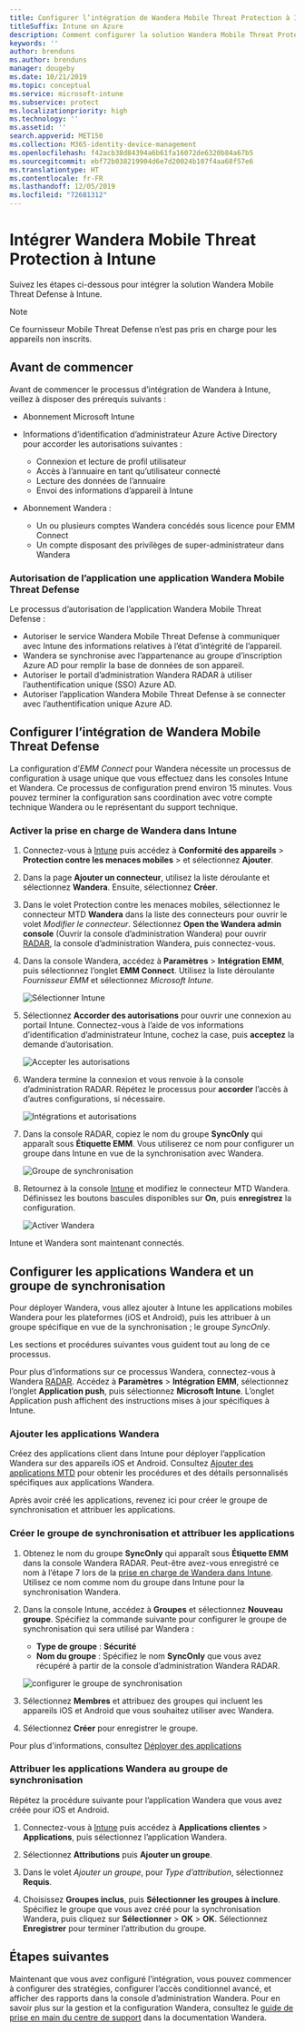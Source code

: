 ```yaml
---
title: Configurer l’intégration de Wandera Mobile Threat Protection à Intune
titleSuffix: Intune on Azure
description: Comment configurer la solution Wandera Mobile Threat Protection à Microsoft Intune pour contrôler l’accès des appareils mobiles aux ressources de votre entreprise.
keywords: ''
author: brenduns
ms.author: brenduns
manager: dougeby
ms.date: 10/21/2019
ms.topic: conceptual
ms.service: microsoft-intune
ms.subservice: protect
ms.localizationpriority: high
ms.technology: ''
ms.assetid: ''
search.appverid: MET150
ms.collection: M365-identity-device-management
ms.openlocfilehash: f42acb38d84394a6b61fa16072de6320b84a67b5
ms.sourcegitcommit: ebf72b038219904d6e7d20024b107f4aa68f57e6
ms.translationtype: HT
ms.contentlocale: fr-FR
ms.lasthandoff: 12/05/2019
ms.locfileid: "72681312"
---
```

# <a name="integrate-wandera-mobile-threat-protection-with-intune"></a>Intégrer Wandera Mobile Threat Protection à Intune  

Suivez les étapes ci-dessous pour intégrer la solution Wandera Mobile Threat Defense à Intune.  

> [!NOTE]
> Ce fournisseur Mobile Threat Defense n’est pas pris en charge pour les appareils non inscrits.

## <a name="before-you-begin"></a>Avant de commencer  

Avant de commencer le processus d’intégration de Wandera à Intune, veillez à disposer des prérequis suivants :
- Abonnement Microsoft Intune  
- Informations d’identification d’administrateur Azure Active Directory pour accorder les autorisations suivantes :  
  - Connexion et lecture de profil utilisateur  
  - Accès à l’annuaire en tant qu’utilisateur connecté  
  - Lecture des données de l’annuaire  
  - Envoi des informations d’appareil à Intune  

- Abonnement Wandera :
  - Un ou plusieurs comptes Wandera concédés sous licence pour EMM Connect  
  - Un compte disposant des privilèges de super-administrateur dans Wandera  
 
### <a name="wandera-mobile-threat-defense-app-authorization"></a>Autorisation de l’application une application Wandera Mobile Threat Defense  

Le processus d’autorisation de l’application Wandera Mobile Threat Defense :  
- Autoriser le service Wandera Mobile Threat Defense à communiquer avec Intune des informations relatives à l’état d’intégrité de l’appareil.  
- Wandera se synchronise avec l’appartenance au groupe d’inscription Azure AD pour remplir la base de données de son appareil.  
- Autoriser le portail d’administration Wandera RADAR à utiliser l’authentification unique (SSO) Azure AD.  
- Autoriser l’application Wandera Mobile Threat Defense à se connecter avec l’authentification unique Azure AD.  


## <a name="set-up-wandera-mobile-threat-defense-integration"></a>Configurer l’intégration de Wandera Mobile Threat Defense  
La configuration d’*EMM Connect* pour Wandera nécessite un processus de configuration à usage unique que vous effectuez dans les consoles Intune et Wandera. Ce processus de configuration prend environ 15 minutes. Vous pouvez terminer la configuration sans coordination avec votre compte technique Wandera ou le représentant du support technique.  

### <a name="enable-support-for-wandera-in-intune"></a>Activer la prise en charge de Wandera dans Intune
1. Connectez-vous à [Intune](https://go.microsoft.com/fwlink/?linkid=2090973) puis accédez à **Conformité des appareils** > **Protection contre les menaces mobiles** > et sélectionnez **Ajouter**.

2. Dans la page **Ajouter un connecteur**, utilisez la liste déroulante et sélectionnez **Wandera**. Ensuite, sélectionnez **Créer**.  

3. Dans le volet Protection contre les menaces mobiles, sélectionnez le connecteur MTD **Wandera** dans la liste des connecteurs pour ouvrir le volet *Modifier le connecteur*. Sélectionnez **Open the Wandera admin console** (Ouvrir la console d’administration Wandera) pour ouvrir [RADAR](https://radar.wandera.com/login), la console d’administration Wandera, puis connectez-vous. 

4. Dans la console Wandera, accédez à **Paramètres** > **Intégration EMM**, puis sélectionnez l’onglet **EMM Connect**. Utilisez la liste déroulante *Fournisseur EMM* et sélectionnez *Microsoft Intune*.

   ![Sélectionner Intune](./media/wandera-mtd-connector-integration/set-up-intune-in-radar.png)

5. Sélectionnez **Accorder des autorisations** pour ouvrir une connexion au portail Intune. Connectez-vous à l’aide de vos informations d’identification d’administrateur Intune, cochez la case, puis **acceptez** la demande d’autorisation.  

   ![Accepter les autorisations](./media/wandera-mtd-connector-integration/permissions.png) 

6. Wandera termine la connexion et vous renvoie à la console d’administration RADAR. Répétez le processus pour **accorder** l’accès à d’autres configurations, si nécessaire.  

   ![Intégrations et autorisations](./media/wandera-mtd-connector-integration/integrations-and-permissions.png) 

7. Dans la console RADAR, copiez le nom du groupe **SyncOnly** qui apparaît sous **Étiquette EMM**. Vous utiliserez ce nom pour configurer un groupe dans Intune en vue de la synchronisation avec Wandera.

   ![Groupe de synchronisation](./media/wandera-mtd-connector-integration/sync-group-name.png) 

8. Retournez à la console [Intune](https://go.microsoft.com/fwlink/?linkid=2090973) et modifiez le connecteur MTD Wandera. Définissez les boutons bascules disponibles sur **On**, puis **enregistrez** la configuration.  

   ![Activer Wandera](./media/wandera-mtd-connector-integration/enable-wandera.png) 

Intune et Wandera sont maintenant connectés.  

## <a name="configure-the-wandera-applications-and-synchronization-group"></a>Configurer les applications Wandera et un groupe de synchronisation  
Pour déployer Wandera, vous allez ajouter à Intune les applications mobiles Wandera pour les plateformes (iOS et Android), puis les attribuer à un groupe spécifique en vue de la synchronisation ; le groupe *SyncOnly*. 

Les sections et procédures suivantes vous guident tout au long de ce processus.

Pour plus d’informations sur ce processus Wandera, connectez-vous à Wandera [RADAR](https://radar.wandera.com/login). Accédez à **Paramètres** > **Intégration EMM**, sélectionnez l’onglet **Application push**, puis sélectionnez **Microsoft Intune**. L’onglet Application push affichent des instructions mises à jour spécifiques à Intune.  

### <a name="add-the-wandera-apps"></a>Ajouter les applications Wandera  
Créez des applications client dans Intune pour déployer l’application Wandera sur des appareils iOS et Android. Consultez [Ajouter des applications MTD](mtd-apps-ios-app-configuration-policy-add-assign.md) pour obtenir les procédures et des détails personnalisés spécifiques aux applications Wandera.  

Après avoir créé les applications, revenez ici pour créer le groupe de synchronisation et attribuer les applications.  


### <a name="create-the-synchronization-group-and-assign-the-apps"></a>Créer le groupe de synchronisation et attribuer les applications

1. Obtenez le nom du groupe **SyncOnly** qui apparaît sous **Étiquette EMM** dans la console Wandera RADAR. Peut-être avez-vous enregistré ce nom à l’étape 7 lors de la [prise en charge de Wandera dans Intune](#enable-support-for-wandera-in-intune). Utilisez ce nom comme nom du groupe dans Intune pour la synchronisation Wandera.  

2. Dans la console Intune, accédez à **Groupes** et sélectionnez **Nouveau groupe**. Spécifiez la commande suivante pour configurer le groupe de synchronisation qui sera utilisé par Wandera :
   - **Type de groupe** : **Sécurité**
   - **Nom du groupe** : Spécifiez le nom **SyncOnly** que vous avez récupéré à partir de la console d’administration Wandera RADAR.

   ![configurer le groupe de synchronisation](./media/wandera-mtd-connector-integration/configure-sync-group.png)

3. Sélectionnez **Membres** et attribuez des groupes qui incluent les appareils iOS et Android que vous souhaitez utiliser avec Wandera.

4. Sélectionnez **Créer** pour enregistrer le groupe.

Pour plus d'informations, consultez [Déployer des applications](../apps/apps-deploy.md)

### <a name="assign-the-wandera-apps-to-the-synchronization-group"></a>Attribuer les applications Wandera au groupe de synchronisation  
Répétez la procédure suivante pour l’application Wandera que vous avez créée pour iOS et Android.

1. Connectez-vous à [Intune](https://go.microsoft.com/fwlink/?linkid=2090973) puis accédez à **Applications clientes** > **Applications**, puis sélectionnez l’application Wandera.  

2. Sélectionnez **Attributions** puis **Ajouter un groupe**.  

3. Dans le volet *Ajouter un groupe*, pour *Type d’attribution*, sélectionnez **Requis**.

4. Choisissez **Groupes inclus**, puis **Sélectionner les groupes à inclure**. Spécifiez le groupe que vous avez créé pour la synchronisation Wandera, puis cliquez sur **Sélectionner** > **OK** > **OK**. Sélectionnez **Enregistrer** pour terminer l’attribution du groupe.  
 

## <a name="next-steps"></a>Étapes suivantes  
Maintenant que vous avez configuré l’intégration, vous pouvez commencer à configurer des stratégies, configurer l’accès conditionnel avancé, et afficher des rapports dans la console d’administration Wandera. Pour en savoir plus sur la gestion et la configuration Wandera, consultez le [guide de prise en main du centre de support](https://radar.wandera.com/?return_to=https://wandera.force.com/Customer/s/getting-started) dans la documentation Wandera.  
 
